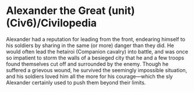 # Alexander the Great (unit) (Civ6)/Civilopedia

Alexander had a reputation for leading from the front, endearing himself to his soldiers by sharing in the same (or more) danger than they did. He would often lead the hetairoi (Companion cavalry) into battle, and was once so impatient to storm the walls of a besieged city that he and a few troops found themselves cut off and surrounded by the enemy. Though he suffered a grievous wound, he survived the seemingly impossible situation, and his soldiers loved him all the more for his courage—which the sly Alexander certainly used to push them beyond their limits.